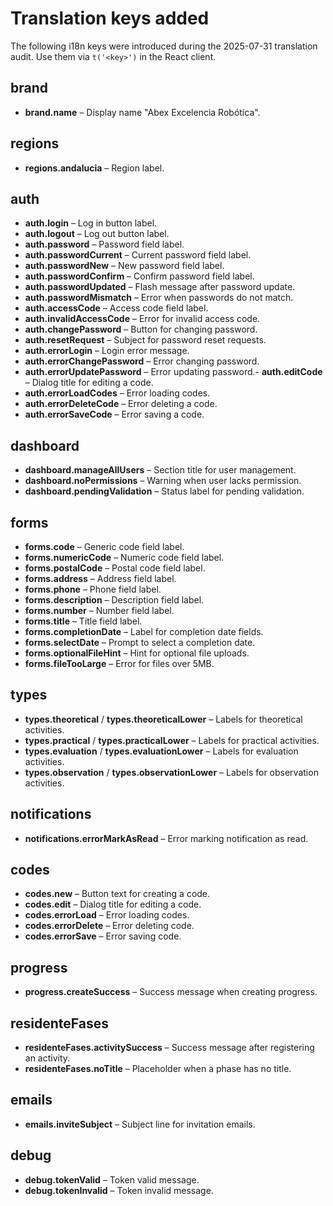 # Translation keys added

The following i18n keys were introduced during the 2025-07-31 translation audit. Use them via `t('<key>')` in the React client.

## brand
- **brand.name** – Display name "Abex Excelencia Robótica".

## regions
- **regions.andalucia** – Region label.

## auth
- **auth.login** – Log in button label.
- **auth.logout** – Log out button label.
- **auth.password** – Password field label.
- **auth.passwordCurrent** – Current password field label.
- **auth.passwordNew** – New password field label.
- **auth.passwordConfirm** – Confirm password field label.
- **auth.passwordUpdated** – Flash message after password update.
- **auth.passwordMismatch** – Error when passwords do not match.
- **auth.accessCode** – Access code field label.
- **auth.invalidAccessCode** – Error for invalid access code.
- **auth.changePassword** – Button for changing password.
- **auth.resetRequest** – Subject for password reset requests.
- **auth.errorLogin** – Login error message.
- **auth.errorChangePassword** – Error changing password.
- **auth.errorUpdatePassword** – Error updating password.- **auth.editCode** – Dialog title for editing a code.
- **auth.errorLoadCodes** – Error loading codes.
- **auth.errorDeleteCode** – Error deleting a code.
- **auth.errorSaveCode** – Error saving a code.

## dashboard
- **dashboard.manageAllUsers** – Section title for user management.
- **dashboard.noPermissions** – Warning when user lacks permission.
- **dashboard.pendingValidation** – Status label for pending validation.
## forms
- **forms.code** – Generic code field label.
- **forms.numericCode** – Numeric code field label.
- **forms.postalCode** – Postal code field label.
- **forms.address** – Address field label.
- **forms.phone** – Phone field label.
- **forms.description** – Description field label.
- **forms.number** – Number field label.
- **forms.title** – Title field label.
- **forms.completionDate** – Label for completion date fields.
- **forms.selectDate** – Prompt to select a completion date.
- **forms.optionalFileHint** – Hint for optional file uploads.
- **forms.fileTooLarge** – Error for files over 5MB.

## types
- **types.theoretical** / **types.theoreticalLower** – Labels for theoretical activities.
- **types.practical** / **types.practicalLower** – Labels for practical activities.
- **types.evaluation** / **types.evaluationLower** – Labels for evaluation activities.
- **types.observation** / **types.observationLower** – Labels for observation activities.

## notifications
- **notifications.errorMarkAsRead** – Error marking notification as read.

## codes
- **codes.new** – Button text for creating a code.
- **codes.edit** – Dialog title for editing a code.
- **codes.errorLoad** – Error loading codes.
- **codes.errorDelete** – Error deleting code.
- **codes.errorSave** – Error saving code.

## progress
- **progress.createSuccess** – Success message when creating progress.

## residenteFases
- **residenteFases.activitySuccess** – Success message after registering an activity.
- **residenteFases.noTitle** – Placeholder when a phase has no title.

## emails
- **emails.inviteSubject** – Subject line for invitation emails.

## debug
- **debug.tokenValid** – Token valid message.
- **debug.tokenInvalid** – Token invalid message.
